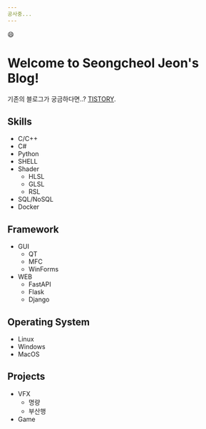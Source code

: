 ```yaml
---
공사중...
---
```

:smile:

# Welcome to Seongcheol Jeon's Blog!

기존의 블로그가 궁금하다면..? [TISTORY](https://nomad-programmer.tistory.com).

## <i class="fa fa-arrow-circle-right" aria-hidden="true"></i> Skills
* C/C++
* C#
* Python
* SHELL
* Shader
    * HLSL
    * GLSL
    * RSL
* SQL/NoSQL
* Docker

## <i class="fa fa-arrow-circle-right" aria-hidden="true"></i> Framework
* GUI
    * QT
    * MFC
    * WinForms
* WEB
    * FastAPI
    * Flask
    * Django

## <i class="fa fa-arrow-circle-right" aria-hidden="true"></i> Operating System
* Linux
* Windows
* MacOS

## <i class="fa fa-arrow-circle-right" aria-hidden="true"></i> Projects
* VFX
    * 명량
    * 부산행
* Game
  
